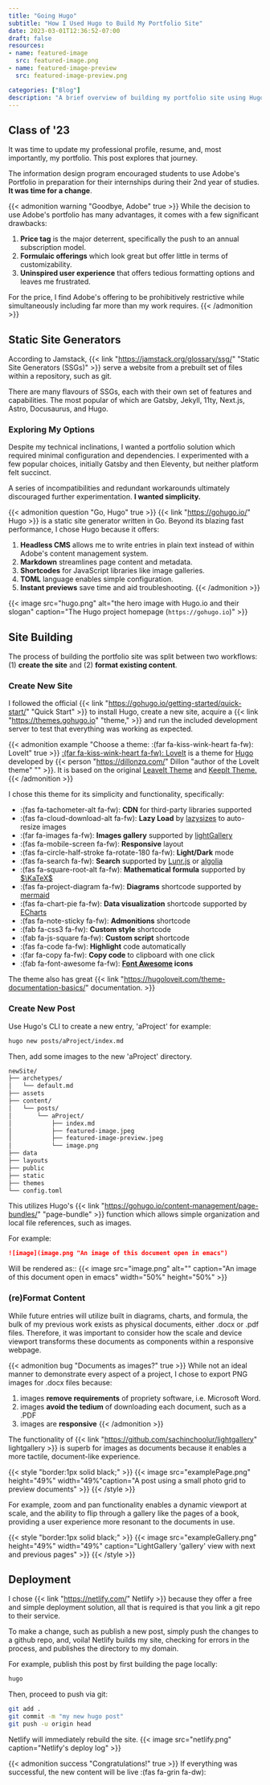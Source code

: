 ```yaml
---
title: "Going Hugo"
subtitle: "How I Used Hugo to Build My Portfolio Site"
date: 2023-03-01T12:36:52-07:00
draft: false
resources:
- name: featured-image
  src: featured-image.png
- name: featured-image-preview
  src: featured-image-preview.png

categories: ["Blog"]
description: "A brief overview of building my portfolio site using Hugo, exploring why I chose Hugo over other site generators, and a more detailed look at a few challenges I overcome while integrating my workflow."
---
```

<!--more-->
## Class of '23
It was time to update my professional profile, resume, and, most importantly, my portfolio. This post explores that journey.

The information design program encouraged students to use Adobe's Portfolio in preparation for their internships during their 2nd year of studies. **It was time for a change**.

{{< admonition warning "Goodbye, Adobe" true >}}
While the decision to use Adobe's portfolio has many advantages, it comes with a few significant drawbacks:
1. **Price tag** is the major deterrent, specifically the push to an annual subscription model.
1. **Formulaic offerings** which look great but offer little in terms of customizability.
1. **Uninspired user experience** that offers tedious formatting options and leaves me frustrated.

For the price, I find Adobe's offering to be prohibitively restrictive while simultaneously including far more than my work requires. 
{{< /admonition >}}

## Static Site Generators
According to Jamstack, {{< link "https://jamstack.org/glossary/ssg/" "Static Site Generators (SSGs)" >}} serve a website from a prebuilt set of files within a repository, such as git.

There are many flavours of SSGs, each with their own set of features and capabilities. The most popular of which are Gatsby, Jekyll, 11ty, Next.js, Astro, Docusaurus, and Hugo.

### Exploring My Options
Despite my technical inclinations, I wanted a portfolio solution which required minimal configuration and dependencies. I experimented with a few popular choices, initially Gatsby and then Eleventy, but neither platform felt succinct.

A series of incompatibilities and redundant workarounds ultimately discouraged further experimentation. **I wanted simplicity.** 

{{< admonition question "Go, Hugo" true >}}
{{< link "https://gohugo.io/" Hugo >}} is a static site generator written in Go. Beyond its blazing fast performance, I chose Hugo because it offers:
1. **Headless CMS** allows me to write entries in plain text instead of within Adobe's content management system.
1. **Markdown** streamlines page content and metadata.
1. **Shortcodes** for JavaScript libraries like image galleries.
1. **TOML** language enables simple configuration.
1. **Instant previews** save time and aid troubleshooting.
{{< /admonition >}}

{{< image src="hugo.png" alt="the hero image with Hugo.io and their slogan" caption="The Hugo project homepage (`https://gohugo.io`)" >}}

## Site Building 
The process of building the portfolio site was split between two workflows: (1) **create the site** and (2) **format existing content**.

### Create New Site
I followed the official {{< link "https://gohugo.io/getting-started/quick-start/" "Quick Start" >}} to install Hugo, create a new site, acquire a {{< link "https://themes.gohugo.io" "theme," >}} and run the included development server to test that everything was working as expected.

{{< admonition example "Choose a theme: :(far fa-kiss-wink-heart fa-fw): LoveIt" true >}}
[:(far fa-kiss-wink-heart fa-fw): LoveIt](https://github.com/dillonzq/LoveIt) is a theme for [Hugo](https://gohugo.io/) developed by {{< person "https://dillonzq.com/" Dillon "author of the LoveIt theme" "" >}}. It is based on the original [LeaveIt Theme](https://github.com/liuzc/LeaveIt) and [KeepIt Theme.](https://github.com/Fastbyte01/KeepIt)
{{< /admonition >}}


I chose this theme for its simplicity and functionality, specifically:
* :(fas fa-tachometer-alt fa-fw): **CDN** for third-party libraries supported
* :(fas fa-cloud-download-alt fa-fw): **Lazy Load** by [lazysizes](https://github.com/aFarkas/lazysizes) to auto-resize images
* :(far fa-images fa-fw): **Images gallery** supported by [lightGallery](https://github.com/sachinchoolur/lightgallery)
* :(fas fa-mobile-screen fa-fw): **Responsive** layout
* :(fas fa-circle-half-stroke fa-rotate-180 fa-fw): **Light/Dark** mode
* :(fas fa-search fa-fw): **Search** supported by [Lunr.js](https://lunrjs.com/) or [algolia](https://www.algolia.com/)
* :(fas fa-square-root-alt fa-fw): **Mathematical formula** supported by [$\KaTeX$](https://katex.org/)
* :(fas fa-project-diagram fa-fw): **Diagrams** shortcode supported by [mermaid](https://github.com/mermaid-js/mermaid)
* :(fas fa-chart-pie fa-fw): **Data visualization** shortcode supported by [ECharts](https://echarts.apache.org/)
* :(fas fa-note-sticky fa-fw): **Admonitions** shortcode
* :(fab fa-css3 fa-fw): **Custom style** shortcode
* :(fab fa-js-square fa-fw): **Custom script** shortcode
* :(fas fa-code fa-fw): **Highlight** code automatically
* :(far fa-copy fa-fw): **Copy code** to clipboard with one click
* :(fab fa-font-awesome fa-fw): **[Font Awesome](https://fontawesome.com/) icons**

The theme also has great {{< link "https://hugoloveit.com/theme-documentation-basics/" documentation. >}}

### Create New Post

Use Hugo's CLI to create a new entry, 'aProject' for example: 
```bash
hugo new posts/aProject/index.md
```
Then, add some images to the new 'aProject' directory.
```txt
newSite/
├── archetypes/
│   └── default.md
├── assets
├── content/
│   └── posts/
│       └── aProject/
│           ├── index.md
│           ├── featured-image.jpeg
│           ├── featured-image-preview.jpeg
│           └── image.png
├── data
├── layouts
├── public
├── static
├── themes
└── config.toml
```
This utilizes Hugo's {{< link "https://gohugo.io/content-management/page-bundles/" "page-bundle" >}} function which allows simple organization and local file references, such as images.

For example:

```markdown
![image](image.png "An image of this document open in emacs")
```
Will be rendered as:: 
{{< image src="image.png" alt="" caption="An image of this document open in emacs" width="50%" height="50%" >}}

### (re)Format Content
While future entries will utilize built in diagrams, charts, and formula, the bulk of my previous work exists as physical documents, either .docx or .pdf files. Therefore, it was important to consider how the scale and device viewport transforms these documents as components within a responsive webpage.

{{< admonition bug "Documents as images?" true >}} While not an ideal manner to demonstrate every aspect of a project, I chose to export PNG images for .docx files because: 
1. images **remove requirements** of propriety software, i.e. Microsoft Word.
1. images **avoid the tedium** of downloading each document, such as a .PDF
1. images are **responsive** {{< /admonition >}}

The functionality of {{< link "https://github.com/sachinchoolur/lightgallery" lightgallery >}} is superb for images as documents because it enables a more tactile, document-like experience.

{{< style "border:1px solid black;" >}}
{{< image src="examplePage.png" height="49%" width="49%"caption="A post using a small photo grid to preview documents"  >}}
{{< /style >}}

For example, zoom and pan functionality enables a dynamic viewport at scale, and the ability to flip through a gallery like the pages of a book, providing a user experience more resonant to the documents in use.


{{< style "border:1px solid black;" >}}
{{< image src="exampleGallery.png" height="49%" width="49%" caption="LightGallery 'gallery' view with next and previous pages" >}}
{{< /style >}}

## Deployment

I chose {{< link "https://netlify.com/" Netlify >}} because they offer a free and simple deployment solution, all that is required is that you link a git repo to their service.

To make a change, such as publish a new post, simply push the changes to a github repo, and, voila! Netlify builds my site, checking for errors in the process, and publishes the directory to my domain.    

For example, publish this post by first building the page locally:
```bash
hugo
```

Then, proceed to push via git:
```bash
git add .
git commit -m "my new hugo post"
git push -u origin head
```
Netlify will immediately rebuild the site.
{{< image src="netlify.png" caption="Netlify's deploy log" >}}


{{< admonition success "Congratulations!" true >}}
If everything was successful, the new content will be live :(fas fa-grin fa-dw):